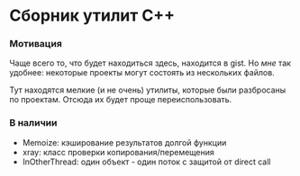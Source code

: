 # Сборник утилит C++

### Мотивация

Чаще всего то, что будет находиться здесь, находится в gist.
Но _мне_ так удобнее: некоторые проекты могут состоять из нескольких файлов.

Тут находятся мелкие (и не очень) утилиты, которые были разбросаны по проектам. 
Отсюда их будет проще переиспользовать.

### В наличии

- Memoize:          кэширование результатов долгой функции
- xray:             класс проверки копирования/перемещения
- InOtherThread:    один объект - один поток с защитой от direct call
